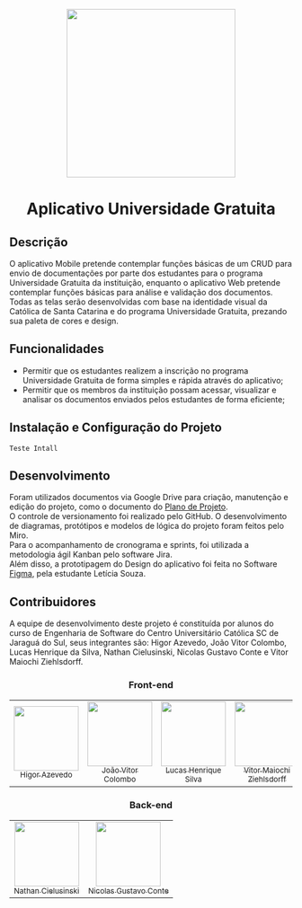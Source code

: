 <p align="center"><img loading="lazy" src="https://portaluni.catolicasc.org.br/img/logo-responsivo-catolica.png" width="300"></p>

<h1 align="center">Aplicativo Universidade Gratuita</h1>

## Descrição
O aplicativo Mobile pretende contemplar funções básicas de um CRUD para envio de documentações por parte dos estudantes para o programa Universidade Gratuita da instituição, enquanto o aplicativo Web pretende contemplar funções básicas para análise e validação dos documentos. Todas as telas serão desenvolvidas com base na identidade visual da Católica de Santa Catarina e do programa Universidade Gratuita, prezando sua paleta de cores e design.

## Funcionalidades
- Permitir que os estudantes realizem a inscrição no programa Universidade Gratuita de forma simples e rápida através do aplicativo;
- Permitir que os membros da instituição possam acessar, visualizar e analisar os documentos enviados pelos estudantes de forma eficiente;

## Instalação e Configuração do Projeto
`Teste Intall`

## Desenvolvimento
Foram utilizados documentos via Google Drive para criação, manutenção e edição do projeto, como o documento do [Plano de Projeto](https://docs.google.com/document/d/1fpn0aozzX96tOeue_fM_GqvWK2DGsLzv6nUYHAmPYVg/edit?usp=sharing).<br>
O controle de versionamento foi realizado pelo GitHub.<be>
O desenvolvimento de diagramas, protótipos e modelos de lógica do projeto foram feitos pelo Miro.<br>
Para o acompanhamento de cronograma e sprints, foi utilizada a metodologia ágil Kanban pelo software Jira.<br>
Além disso, a prototipagem do Design do aplicativo foi feita no Software [Figma](https://www.figma.com/design/JKyrPayAZtrfdWynmQD4RG/App-Univ.-Gratuita?node-id=10-267&t=xC98WSGOEXAZF8fp-1), pela estudante Letícia Souza.

## Contribuidores
A equipe de desenvolvimento deste projeto é constituída por alunos do curso de Engenharia de Software do Centro Universitário Católica SC de Jaraguá do Sul, seus integrantes são: Higor Azevedo, João Vitor Colombo, Lucas Henrique da Silva, Nathan Cielusinski, Nicolas Gustavo Conte e Vitor Maiochi Ziehlsdorff.

<div align="center">
<h3 align="center">Front-end</h3>
<table>
  <tr>
    <td align="center"><a href="https://github.com/HigorAz"><img loading="lazy" src="https://avatars.githubusercontent.com/u/141787745?v=4" width="115"><br><sub>Higor Azevedo</sub></a></td>
    <td align="center"><a href="https://github.com/Colombao"><img loading="lazy" src="https://avatars.githubusercontent.com/u/128653143?v=4" width="115"><br><sub>João Vitor Colombo</sub></a></td>
    <td align="center"><a href="https://github.com/lucashenrique505"><img loading="lazy" src="https://avatars.githubusercontent.com/u/130518705?v=4" width="115"><br><sub>Lucas Henrique Silva</sub></a></td>
    <td align="center"><a href="https://github.com/vitormz5"><img loading="lazy" src="https://avatars.githubusercontent.com/u/113218415?v=4" width="115"><br><sub>Vitor Maiochi Ziehlsdorff</sub></a></td>
  </tr>
</table>
<h3 align="center">Back-end</h3>
<table>
  <tr>
    <td align="center"><a href="https://github.com/AoiteFoca"><img loading="lazy" src="https://avatars.githubusercontent.com/u/141975272?v=4" width="115"><br><sub>Nathan Cielusinski</sub></a></td>
    <td align="center"><a href="https://github.com/MrNicolass"><img loading="lazy" src="https://avatars.githubusercontent.com/u/80847876?v=4" width="115"><br><sub>Nicolas Gustavo Conte</sub></a></td>
  </tr>
</table>
</div>



